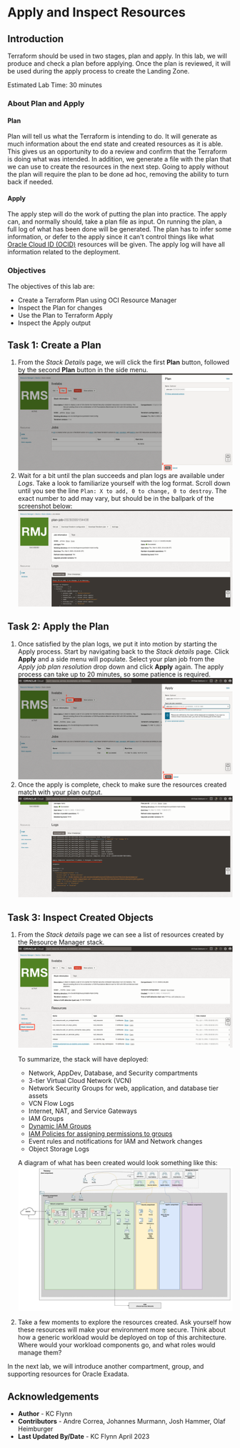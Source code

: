 # Apply and Inspect Resources

## Introduction

Terraform should be used in two stages, plan and apply. In this lab, we will produce and check a plan before applying. Once the plan is reviewed, it will be used during the apply process to create the Landing Zone.

Estimated Lab Time: 30 minutes

### About Plan and Apply

#### Plan

Plan will tell us what the Terraform is intending to do. It will generate as much information about the end state and created resources as it is able. This gives us an opportunity to do a review and confirm that the Terraform is doing what was intended. In addition, we generate a file with the plan that we can use to create the resources in the next step. Going to apply without the plan will require the plan to be done ad hoc, removing the ability to turn back if needed.

#### Apply

The apply step will do the work of putting the plan into practice. The apply can, and normally should, take a plan file as input. On running the plan, a full log of what has been done will be generated. The plan has to infer some information, or defer to the apply since it can't control things like what [Oracle Cloud ID (OCID)](https://docs.oracle.com/en-us/iaas/Content/General/Concepts/identifiers.htm#Oracle) resources will be given. The apply log will have all information related to the deployment.

### Objectives

The objectives of this lab are:

- Create a Terraform Plan using OCI Resource Manager
- Inspect the Plan for changes
- Use the Plan to Terraform Apply
- Inspect the Apply output

## Task 1: Create a Plan

1. From the _Stack Details_ page, we will click the first __Plan__ button, followed by the second __Plan__ button in the side menu. ![Plan Buttons](images/plan-job.png "Click the plan buttons!")
2. Wait for a bit until the plan succeeds and plan logs are available under _Logs_. Take a look to familiarize yourself with the log format. Scroll down until you see the line `Plan: X to add, 0 to change, 0 to destroy`. The exact number to add may vary, but should be in the ballpark of the screenshot below: ![Plan Log Output](images/plan-output.png "The plan logs content")

## Task 2: Apply the Plan

1. Once satisfied by the plan logs, we put it into motion by starting the Apply process. Start by navigating back to the _Stack details_ page. Click __Apply__ and a side menu will populate. Select your plan job from the _Apply job plan resolution_ drop down and click __Apply__ again. The apply process can take up to 20 minutes, so some patience is required. ![Apply Job Buttons](images/apply-job.png "Run the apply job")
2. Once the apply is complete, check to make sure the resources created match with your plan output. ![Apply Job Output](images/apply-output.png "Apply logs")

## Task 3: Inspect Created Objects

1. From the _Stack details_ page we can see a list of resources created by the Resource Manager stack. ![Stack Resources](images/stack-resources.png "Resources created by the stack")

    To summarize, the stack will have deployed:

    - Network, AppDev, Database, and Security compartments
    - 3-tier Virtual Cloud Network (VCN)
    - Network Security Groups for web, application, and database tier assets
    - VCN Flow Logs
    - Internet, NAT, and Service Gateways
    - IAM Groups
    - [Dynamic IAM Groups](https://docs.oracle.com/en-us/iaas/Content/Identity/Tasks/managingdynamicgroups.htm)
    - [IAM Policies for assigning permissions to groups](https://docs.oracle.com/en-us/iaas/Content/Identity/Tasks/managingpolicies.htm)
    - Event rules and notifications for IAM and Network changes
    - Object Storage Logs

    A diagram of what has been created would look something like this: ![Single VCN Landing Zone](images/architecture-single-vcn.png "Lab 3 Current State Diagram")

2. Take a few moments to explore the resources created. Ask yourself how these resources will make your environment more secure. Think about how a generic workload would be deployed on top of this architecture. Where would your workload components go, and what roles would manage them?

In the next lab, we will introduce another compartment, group, and supporting resources for Oracle Exadata.

## Acknowledgements

- __Author__ - KC Flynn
- __Contributors__ - Andre Correa, Johannes Murmann, Josh Hammer, Olaf Heimburger
- __Last Updated By/Date__ - KC Flynn April 2023
